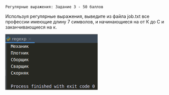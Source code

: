     Регулярные выражения: Задание 3 - 50 баллов
Используя регулярные выражения, выведите из файла job.txt все профессии имеющие длину 7 символов, и начинающиеся на от К до С и заканчивающиеся на к.

![img.png](img.png)
